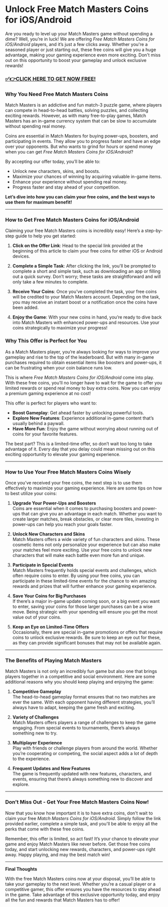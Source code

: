 # Unlock Free Match Masters Coins for iOS/Android

Are you ready to level up your Match Masters game without spending a dime? Well, you’re in luck! We are offering *Free Match Masters Coins for iOS/Android* players, and it’s just a few clicks away. Whether you're a seasoned player or just starting out, these free coins will give you a huge advantage, making your gaming experience even more exciting. Don't miss out on this opportunity to boost your gameplay and unlock exclusive rewards!

### [✅👉CLICK HERE TO GET NOW FREE!](https://freeforyou.xyz/match/masters/coins/)

### Why You Need Free Match Masters Coins

Match Masters is an addictive and fun match-3 puzzle game, where players can compete in head-to-head battles, solving puzzles, and collecting exciting rewards. However, as with many free-to-play games, Match Masters has an in-game currency system that can be slow to accumulate without spending real money.

Coins are essential in Match Masters for buying power-ups, boosters, and participating in events. They allow you to progress faster and have an edge over your opponents. But who wants to grind for hours or spend money when you can get *Free Match Masters Coins for iOS/Android*?

By accepting our offer today, you’ll be able to:

- Unlock new characters, skins, and boosts.
- Maximize your chances of winning by acquiring valuable in-game items.
- Enhance your experience without spending real money.
- Progress faster and stay ahead of your competition.

**Let’s dive into how you can claim your free coins, and the best ways to use them for maximum benefit!**

---

### How to Get Free Match Masters Coins for iOS/Android

Claiming your free Match Masters coins is incredibly easy! Here’s a step-by-step guide to help you get started:

1. **Click on the Offer Link**: Head to the special link provided at the beginning of this article to claim your free coins for either iOS or Android devices.
   
2. **Complete a Simple Task**: After clicking the link, you'll be prompted to complete a short and simple task, such as downloading an app or filling out a quick survey. Don’t worry; these tasks are straightforward and will only take a few minutes to complete.

3. **Receive Your Coins**: Once you’ve completed the task, your free coins will be credited to your Match Masters account. Depending on the task, you may receive an instant boost or a notification once the coins have been added.

4. **Enjoy the Game**: With your new coins in hand, you’re ready to dive back into Match Masters with enhanced power-ups and resources. Use your coins strategically to maximize your progress!

### Why This Offer is Perfect for You

As a Match Masters player, you’re always looking for ways to improve your gameplay and rise to the top of the leaderboard. But with many in-game purchases required to obtain essential items like boosters and power-ups, it can be frustrating when your coin balance runs low.

This is where *Free Match Masters Coins for iOS/Android* come into play. With these free coins, you’ll no longer have to wait for the game to offer you limited rewards or spend real money to buy extra coins. Now you can enjoy a premium gaming experience at no cost!

This offer is perfect for players who want to:

- **Boost Gameplay**: Get ahead faster by unlocking powerful tools.
- **Explore New Features**: Experience additional in-game content that’s usually behind a paywall.
- **Have More Fun**: Enjoy the game without worrying about running out of coins for your favorite features.

The best part? This is a limited-time offer, so don’t wait too long to take advantage of it. Every day that you delay could mean missing out on this exciting opportunity to elevate your gaming experience.

---

### How to Use Your Free Match Masters Coins Wisely

Once you’ve received your free coins, the next step is to use them effectively to maximize your gaming experience. Here are some tips on how to best utilize your coins:

1. **Upgrade Your Power-Ups and Boosters**  
Coins are essential when it comes to purchasing boosters and power-ups that can give you an advantage in each match. Whether you want to create larger matches, break obstacles, or clear more tiles, investing in power-ups can help you reach your goals faster.

2. **Unlock New Characters and Skins**  
Match Masters offers a wide variety of fun characters and skins. These cosmetic items not only personalize your experience but can also make your matches feel more exciting. Use your free coins to unlock new characters that will make each battle even more fun and unique.

3. **Participate in Special Events**  
Match Masters frequently holds special events and challenges, which often require coins to enter. By using your free coins, you can participate in these limited-time events for the chance to win amazing rewards and prizes that will further enhance your gaming experience.

4. **Save Your Coins for Big Purchases**  
If there’s a major in-game update coming soon, or a big event you want to enter, saving your coins for those larger purchases can be a wise move. Being strategic with your spending will ensure you get the most value out of your coins.

5. **Keep an Eye on Limited-Time Offers**  
Occasionally, there are special in-game promotions or offers that require coins to unlock exclusive rewards. Be sure to keep an eye out for these, as they can provide significant bonuses that may not be available again.

---

### The Benefits of Playing Match Masters

Match Masters is not only an incredibly fun game but also one that brings players together in a competitive and social environment. Here are some additional reasons why you should keep playing and enjoying the game:

1. **Competitive Gameplay**  
The head-to-head gameplay format ensures that no two matches are ever the same. With each opponent having different strategies, you’ll always have to adapt, keeping the game fresh and exciting.

2. **Variety of Challenges**  
Match Masters offers players a range of challenges to keep the game engaging. From special events to tournaments, there’s always something new to try.

3. **Multiplayer Experience**  
Play with friends or challenge players from around the world. Whether you’re cooperating or competing, the social aspect adds a lot of depth to the experience.

4. **Frequent Updates and New Features**  
The game is frequently updated with new features, characters, and events, ensuring that there’s always something new to discover and explore.

---

### Don’t Miss Out - Get Your Free Match Masters Coins Now!

Now that you know how important it is to have extra coins, don't wait to claim your free *Match Masters Coins for iOS/Android*. Simply follow the link provided earlier, complete a simple task, and you'll be able to enjoy all the perks that come with these free coins.

Remember, this offer is limited, so act fast! It’s your chance to elevate your game and enjoy Match Masters like never before. Get those free coins today, and start unlocking new rewards, characters, and power-ups right away. Happy playing, and may the best match win!

---

**Final Thoughts**

With the free Match Masters coins now at your disposal, you’ll be able to take your gameplay to the next level. Whether you’re a casual player or a competitive gamer, this offer ensures you have the resources to stay ahead in the game. Take advantage of this exclusive opportunity today, and enjoy all the fun and rewards that Match Masters has to offer!
